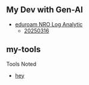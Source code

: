 ## My Dev with Gen-AI
- [eduroam NRO Log Analytic](./nro-log-analytic.md)
  - [20250316](./compact/20250316.md) 
## my-tools
 Tools Noted

- [hey](./hey.md)